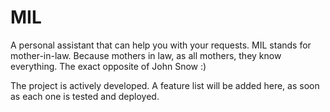 # MIL
A personal assistant that can help you with your requests. MIL stands for mother-in-law. Because mothers in law, as all mothers, they know everything. The exact opposite of John Snow :)

The project is actively developed. A feature list will be added here, as soon as each one is tested and deployed.
